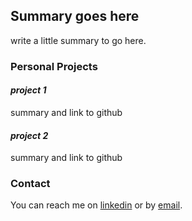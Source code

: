 ## Summary goes here

write a little summary to go here.

### Personal Projects

#### <i>project 1</i>
summary and link to github
#### <i>project 2</i>
summary and link to github


### Contact
You can reach me on [linkedin](https://www.linkedin.com/in/steven-beale) or by [email](mailto:steven.t.beale@gmail.com). 


